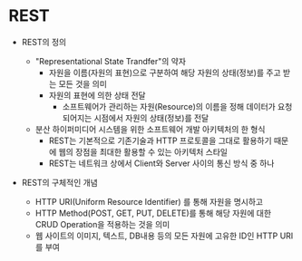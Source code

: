# REST

- REST의 정의

  - "Representational State Trandfer"의 약자
    - 자원을 이름(자원의 표현)으로 구분하여 해당 자원의 상태(정보)를 주고 받는 모든 것을 의미
    - 자원의 표현에 의한 상태 전달
      - 소프트웨어가 관리하는 자원(Resource)의 이름을 정해 데이터가 요청되어지는 시점에서 자원의 상태(정보)를 전달
  - 분산 하이퍼미디어 시스템을 위한 소프트웨어 개발 아키텍처의 한 형식
    - REST는 기본적으로 기존기술과 HTTP 프로토콜을 그대로 활용하기 때문에 웹의 장점을 최대한 활용할 수 있는 아키텍처 스타일
    - REST는 네트워크 상에서 Client와 Server 사이의 통신 방식 중 하나

- REST의 구체적인 개념
  - HTTP URI(Uniform Resource Identifier) 를 통해 자원을 명시하고
  - HTTP Method(POST, GET, PUT, DELETE)를 통해 해당 자원에 대한 CRUD Operation을 적용하는 것을 의미
  - 웹 사이트의 이미지, 텍스트, DB내용 등의 모든 자원에 고유한 ID인 HTTP URI를 부여

